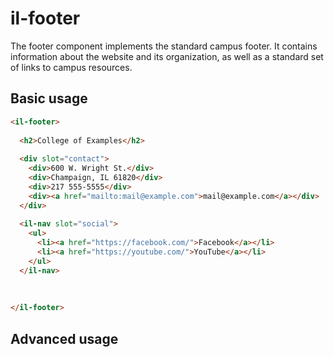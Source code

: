 # il-footer

The footer component implements the standard campus footer. It contains information about the website and its organization, as well as a standard set of links to campus resources.

## Basic usage

```html
<il-footer>
  
  <h2>College of Examples</h2>
  
  <div slot="contact">
    <div>600 W. Wright St.</div>
    <div>Champaign, IL 61820</div>
    <div>217 555-5555</div>
    <div><a href="mailto:mail@example.com">mail@example.com</a></div>
  </div>
  
  <il-nav slot="social">
    <ul>
      <li><a href="https://facebook.com/">Facebook</a></li>
      <li><a href="https://youtube.com/">YouTube</a></li>
    </ul>
  </il-nav>
  
  
  
</il-footer>
```

## Advanced usage


